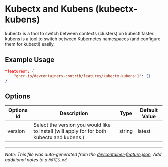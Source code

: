 
# Kubectx and Kubens (kubectx-kubens)

kubectx is a tool to switch between contexts (clusters) on kubectl faster. kubens is a tool to switch between Kubernetes namespaces (and configure them for kubectl) easily.

## Example Usage

```json
"features": {
    "ghcr.io/devcontainers-contrib/features/kubectx-kubens:1": {}
}
```

## Options

| Options Id | Description | Type | Default Value |
|-----|-----|-----|-----|
| version | Select the version you would like to install (will apply for for both kubectx and kubens.) | string | latest |



---

_Note: This file was auto-generated from the [devcontainer-feature.json](https://github.com/devcontainers-contrib/features/blob/main/src/kubectx-kubens/devcontainer-feature.json).  Add additional notes to a `NOTES.md`._
